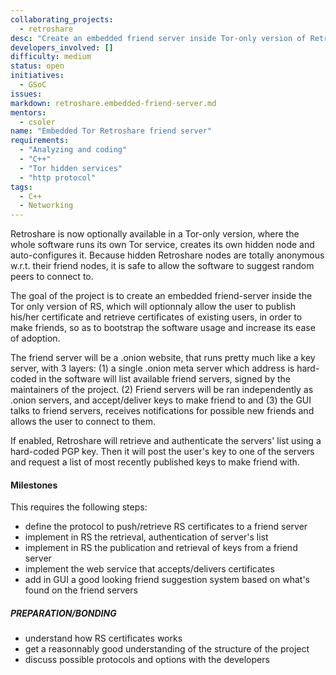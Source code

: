 ```yaml
---
collaborating_projects:
  - retroshare
desc: "Create an embedded friend server inside Tor-only version of Retroshare"
developers_involved: []
difficulty: medium
status: open
initiatives:
  - GSoC
issues:
markdown: retroshare.embedded-friend-server.md
mentors:
  - csoler
name: "Embedded Tor Retroshare friend server"
requirements:
  - "Analyzing and coding"
  - "C++"
  - "Tor hidden services"
  - "http protocol"
tags:
  - C++
  - Networking
---
```


Retroshare is now optionally available in a Tor-only version, where the whole software runs its own Tor service, creates
its own hidden node and auto-configures it. Because hidden Retroshare nodes are totally anonymous w.r.t. their friend
nodes, it is safe to allow the software to suggest random peers to connect to.

The goal of the project is to create an embedded friend-server inside the Tor only version of RS, which will
optionnaly allow the user to publish his/her certificate and retrieve certificates of existing users, in order to make friends,
so as to bootstrap the software usage and increase its ease of adoption.

The friend server will be a .onion website, that runs pretty much like a key server, with 3 layers: (1) a single .onion meta server
which address is hard-coded in the software will list available friend servers, signed by the maintainers of the project.
(2) Friend servers will be ran independently as .onion servers, and accept/deliver keys to make friend to and (3) the GUI talks
to friend servers, receives notifications for possible new friends and allows the user to connect to them.

If enabled, Retroshare will retrieve and authenticate the servers' list using a hard-coded PGP key. Then it will post the
user's key to one of the servers and request a list of most recently published keys to make friend with.

#### Milestones

This requires the following steps:
* define the protocol to push/retrieve RS certificates to a friend server
* implement in RS the retrieval, authentication of server's list
* implement in RS the publication and retrieval of keys from a friend server
* implement the web service that accepts/delivers certificates
* add in GUI a good looking friend suggestion system based on what's found on the friend servers

##### PREPARATION/BONDING

* understand how RS certificates works
* get a reasonnably good understanding of the structure of the project
* discuss possible protocols and options with the developers

